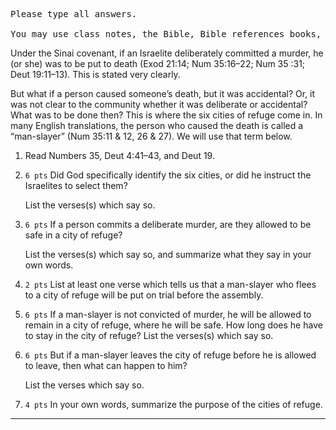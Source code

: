 ---
---

<pre>
Please type all answers.

You may use class notes, the Bible, Bible references books, or the internet, to find answers.
</pre>

Under the Sinai covenant, if an Israelite deliberately committed a murder, he (or she) was to be put to death (Exod 21:14; Num 35:16–22; Num 35 :31; Deut 19:11–13). This is stated very clearly.

But what if a person caused someone’s death, but it was accidental? Or, it was not clear to the community whether it was deliberate or accidental? What was to be done then? This is where the six cities of refuge come in. In many English translations, the person who caused the death is called a “man-slayer” (Num 35:11 &amp; 12, 26 &amp; 27). We will use that term below.

1. Read Numbers 35, Deut 4:41–43, and Deut 19.

2. `6 pts` Did God specifically identify the six cities, or did he instruct the Israelites to select them?

   List the verses(s) which say so.

3. `6 pts` If a person commits a deliberate murder, are they allowed to be safe in a city of refuge?

   List the verses(s) which say so, and summarize what they say in your own words.

4. `2 pts` List at least one verse which tells us that a man-slayer who flees to a city of refuge will be put on trial before the assembly.

5. `6 pts` If a man-slayer is not convicted of murder, he will be allowed to remain in a city of refuge, where he will be safe. How long does he have to stay in the city of refuge? List the verses(s) which say so.

6. `6 pts` But if a man-slayer leaves the city of refuge before he is allowed to leave, then what can happen to him?

   List the verses which say so.

7. `4 pts` In your own words, summarize the purpose of the cities of refuge.

<hr class='logo' />

